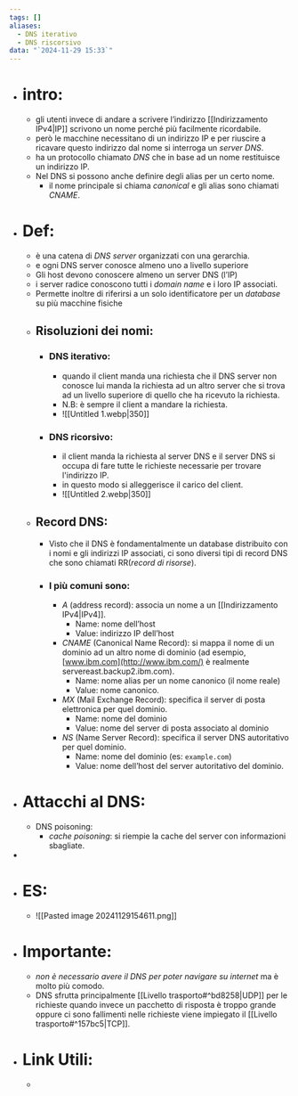 ```yaml
---
tags: []
aliases:
  - DNS iterativo
  - DNS riscorsivo
data: "`2024-11-29 15:33`"
---
```

- # intro:
	- gli utenti invece di andare a scrivere l’indirizzo [[Indirizzamento IPv4|IP]] scrivono un nome perché più facilmente ricordabile.
	- però le macchine necessitano di un indirizzo IP e per riuscire a ricavare questo indirizzo dal nome si interroga un _server DNS_.
	- ha un protocollo chiamato _DNS_ che in base ad un nome restituisce un indirizzo IP.
	- Nel DNS si possono anche definire degli alias per un certo nome.
		- il nome principale si chiama _canonical_ e gli alias sono chiamati _CNAME_.
- # Def:
	- è una catena di _DNS server_ organizzati con una gerarchia.
	- e ogni DNS server conosce almeno uno a livello superiore
	- Gli host devono conoscere almeno un server DNS (l’IP) 
	- i server radice conoscono tutti i _domain name_ e i loro IP associati.
	- Permette inoltre di riferirsi a un solo identificatore per un _database_ su più macchine fisiche
	- ## Risoluzioni dei nomi:
		- ### DNS iterativo:
			- quando il client manda una richiesta che il DNS server non conosce lui manda la richiesta ad un altro server che si trova ad un livello superiore di quello che ha ricevuto la richiesta.
			- N.B: è sempre il client a mandare la richiesta.
			- ![[Untitled 1.webp|350]]
		- ### DNS ricorsivo:
			- il client manda la richiesta al server DNS e il server DNS si occupa di fare tutte le richieste necessarie per trovare l'indirizzo IP.
			- in questo modo si alleggerisce il carico del client.
			- ![[Untitled 2.webp|350]]
	- ## Record DNS:
		- Visto che il DNS è fondamentalmente un database distribuito con i nomi e gli indirizzi IP associati, ci sono diversi tipi di record DNS che sono chiamati RR(_record di risorse_).
		- ### I più comuni sono:
			- _A_ (address record): associa un nome a un [[Indirizzamento IPv4|IPv4]].
				- Name: nome dell’host
				- Value: indirizzo IP dell’host
			- _CNAME_ (Canonical Name Record): si mappa il nome di un dominio ad un altro nome di dominio (ad esempio, [www.ibm.com](http://www.ibm.com/) è realmente servereast.backup2.ibm.com).
				- Name: nome alias per un nome canonico (il nome reale)
				- Value: nome canonico.
			- _MX_ (Mail Exchange Record): specifica il server di posta elettronica per quel dominio.
				- Name: nome del dominio
				- Value: nome del server di posta associato al dominio 
			- _NS_ (Name Server Record): specifica il server DNS autoritativo per quel dominio.
				- Name: nome del dominio (es: `example.com`)
				- Value: nome dell’host del server autoritativo del dominio.
- # Attacchi al DNS:
	- DNS poisoning: 
		- _cache poisoning_: si riempie la cache del server con informazioni sbagliate.
- 
- # ES:
	- ![[Pasted image 20241129154611.png]]
- # Importante:
	- _non è necessario avere il DNS per poter navigare su internet_ ma è molto più comodo.
	- DNS sfrutta principalmente [[Livello trasporto#^bd8258|UDP]] per le richieste quando invece un pacchetto di risposta è troppo grande oppure ci sono fallimenti nelle richieste viene impiegato il [[Livello trasporto#^157bc5|TCP]].
- # Link Utili:
	- 